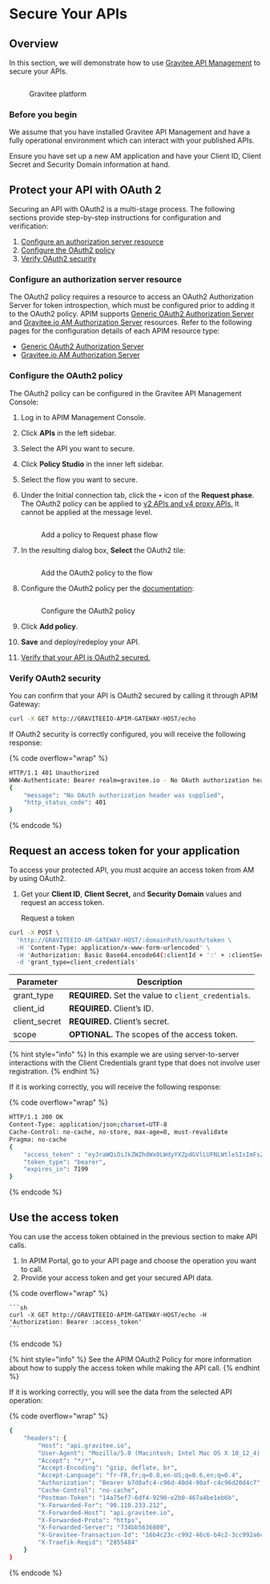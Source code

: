 # Secure Your APIs

## Overview

In this section, we will demonstrate how to use [Gravitee API Management](https://www.gravitee.io/products/api-management) to secure your APIs.

<figure><img src="https://docs.gravitee.io/images/am/current/graviteeio-am-quickstart-secure-apis-overview.png" alt=""><figcaption><p>Gravitee platform</p></figcaption></figure>

### Before you begin

We assume that you have installed Gravitee API Management and have a fully operational environment which can interact with your published APIs.

Ensure you have set up a new AM application and have your Client ID, Client Secret and Security Domain information at hand.

## Protect your API with OAuth 2

Securing an API with OAuth2 is a multi-stage process. The following sections provide step-by-step instructions for configuration and verification:

1. [Configure an authorization server resource](./#configure-an-authorization-server-resource)
2. [Configure the OAuth2 policy](./#configure-the-oauth2-policy)
3. [Verify OAuth2 security](./#verify-oauth2-security)

### Configure an authorization server resource

The OAuth2 policy requires a resource to access an OAuth2 Authorization Server for token introspection, which must be configured prior to adding it to the OAuth2 policy. APIM supports [Generic OAuth2 Authorization Server](https://documentation.gravitee.io/apim/reference/policy-reference/oauth2/generic-oauth2-authorization-server) and [Gravitee.io AM Authorization Server](https://documentation.gravitee.io/apim/reference/policy-reference/oauth2/gravitee.io-access-management) resources. Refer to the following pages for the configuration details of each APIM resource type:

* [Generic OAuth2 Authorization Server](configure-generic-oauth2-authorization-server.md)
* [Gravitee.io AM Authorization Server](configure-gravitee.io-access-management.md)

### Configure the OAuth2 policy

The OAuth2 policy can be configured in the Gravitee API Management Console:

1. Log in to APIM Management Console.
2. Click **APIs** in the left sidebar.
3. Select the API you want to secure.
4. Click **Policy Studio** in the inner left sidebar.
5. Select the flow you want to secure.
6.  Under the Initial connection tab, click the `+` icon of the **Request phase**. The OAuth2 policy can be applied to [v2 APIs and v4 proxy APIs.](broken-reference) It cannot be applied at the message level.&#x20;

    <figure><img src="../../../.gitbook/assets/oauth2 add to flow.png" alt=""><figcaption><p>Add a policy to Request phase flow</p></figcaption></figure>
7.  In the resulting dialog box, **Select** the OAuth2 tile:

    <figure><img src="../../../.gitbook/assets/oauth2 policy.png" alt=""><figcaption><p>Add the OAuth2 policy to the flow</p></figcaption></figure>
8.  Configure the OAuth2 policy per the [documentation](https://documentation.gravitee.io/apim/reference/policy-reference/oauth2):

    <figure><img src="../../../.gitbook/assets/oauth2 policy details.png" alt=""><figcaption><p>Configure the OAuth2 policy</p></figcaption></figure>
9. Click **Add policy**.
10. **Save** and deploy/redeploy your API.
11. [Verify that your API is OAuth2 secured.](./#verify-oauth2-security)

### Verify OAuth2 security

You can confirm that your API is OAuth2 secured by calling it through APIM Gateway:

```sh
curl -X GET http://GRAVITEEIO-APIM-GATEWAY-HOST/echo
```

If OAuth2 security is correctly configured, you will receive the following response:

{% code overflow="wrap" %}
```sh
HTTP/1.1 401 Unauthorized
WWW-Authenticate: Bearer realm=gravitee.io - No OAuth authorization header was supplied
{
    "message": "No OAuth authorization header was supplied",
    "http_status_code": 401
}
```
{% endcode %}

## Request an access token for your application

To access your protected API, you must acquire an access token from AM by using OAuth2.

1.  Get your **Client ID**, **Client Secret,** and **Security Domain** values and request an access token.

    Request a token

```sh
curl -X POST \
  'http://GRAVITEEIO-AM-GATEWAY-HOST/:domainPath/oauth/token \
  -H 'Content-Type: application/x-www-form-urlencoded' \
  -H 'Authorization: Basic Base64.encode64(:clientId + ':' + :clientSecret)' \
  -d 'grant_type=client_credentials'
```

| Parameter      | Description                                          |
| -------------- | ---------------------------------------------------- |
| grant\_type    | **REQUIRED.** Set the value to `client_credentials`. |
| client\_id     | **REQUIRED.** Client’s ID.                           |
| client\_secret | **REQUIRED.** Client’s secret.                       |
| scope          | **OPTIONAL.** The scopes of the access token.        |

{% hint style="info" %}
In this example we are using server-to-server interactions with the Client Credentials grant type that does not involve user registration.
{% endhint %}

If it is working correctly, you will receive the following response:

{% code overflow="wrap" %}
```sh
HTTP/1.1 200 OK
Content-Type: application/json;charset=UTF-8
Cache-Control: no-cache, no-store, max-age=0, must-revalidate
Pragma: no-cache
{
    "access_token" : "eyJraWQiOiJkZWZhdWx0LWdyYXZpdGVlLUFNLWtleSIsImFsZyI6IkhTMjU2In0.eyJzdWIiOiI0NTM...QW5rN0h2SEdUOFNMYyJ9.w8A9yKJcuFbE_SYmRRAdGBEz-6nnXg7rdv1S4JD9xGI",
    "token_type": "bearer",
    "expires_in": 7199
}
```
{% endcode %}

## Use the access token

You can use the access token obtained in the previous section to make API calls.

1. In APIM Portal, go to your API page and choose the operation you want to call.
2. Provide your access token and get your secured API data.

{% code overflow="wrap" %}
````
```sh
curl -X GET http://GRAVITEEIO-APIM-GATEWAY-HOST/echo -H 'Authorization: Bearer :access_token'
```
````
{% endcode %}

{% hint style="info" %}
See the APIM OAuth2 Policy for more information about how to supply the access token while making the API call.
{% endhint %}

If it is working correctly, you will see the data from the selected API operation:

{% code overflow="wrap" %}
```sh
{
    "headers": {
        "Host": "api.gravitee.io",
        "User-Agent": "Mozilla/5.0 (Macintosh; Intel Mac OS X 10_12_4) AppleWebKit/537.36 (KHTML, like Gecko) Chrome/59.0.3071.115 Safari/537.36",
        "Accept": "*/*",
        "Accept-Encoding": "gzip, deflate, br",
        "Accept-Language": "fr-FR,fr;q=0.8,en-US;q=0.6,en;q=0.4",
        "Authorization": "Bearer b7d0afc4-c96d-40d4-90af-c4c96d20d4c7",
        "Cache-Control": "no-cache",
        "Postman-Token": "14a75ef7-6df4-9290-e2b0-467a4be1eb6b",
        "X-Forwarded-For": "90.110.233.212",
        "X-Forwarded-Host": "api.gravitee.io",
        "X-Forwarded-Proto": "https",
        "X-Forwarded-Server": "734bb5636800",
        "X-Gravitee-Transaction-Id": "16b4c23c-c992-46c6-b4c2-3cc992a6c6db",
        "X-Traefik-Reqid": "2855484"
    }
}
```
{% endcode %}
